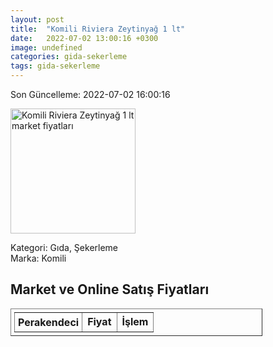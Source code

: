 ```yaml
---
layout: post
title:  "Komili Riviera Zeytinyağ 1 lt"
date:   2022-07-02 13:00:16 +0300
image: undefined
categories: gida-sekerleme
tags: gida-sekerleme
---
```


Son Güncelleme: 2022-07-02 16:00:16

<img src="undefined" width="200" alt="Komili Riviera Zeytinyağ 1 lt market fiyatları" />

Kategori: Gıda, Şekerleme
<br />
Marka: Komili

<h2>Market ve Online Satış Fiyatları</h2>

<table border="1" style="padding: 5px;width:80%;">
  <tr>
    <td style="padding: 5px;"><strong>Perakendeci</strong></td>
    <td><strong>Fiyat</strong></td>
    <td><strong>İşlem</strong></td>
  </tr>
  
</table>
